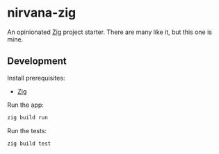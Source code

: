# nirvana-zig

An opinionated [Zig] project starter. There are many like it, but this one is mine.

[Zig]: https://ziglang.org/

## Development

Install prerequisites:

- [Zig]

Run the app:

```sh
zig build run
```

Run the tests:

```sh
zig build test
```
